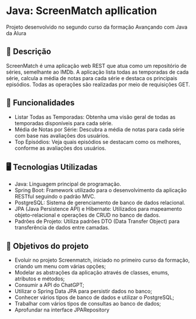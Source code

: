 # Java: ScreenMatch apllication

Projeto desenvolvido no segundo curso da formação Avançando com Java da Alura

## 🔰 Descrição
ScreenMatch é uma aplicação web REST que atua como um repositório de séries, semelhante ao IMDb. 
A aplicação lista todas as temporadas de cada série, calcula a média de notas para cada série e destaca os principais episódios. 
Todas as operações são realizadas por meio de requisições GET.

## 🔧 Funcionalidades
- Listar Todas as Temporadas: Obtenha uma visão geral de todas as temporadas disponíveis para cada série.
- Média de Notas por Série: Descubra a média de notas para cada série com base nas avaliações dos usuários.
- Top Episódios: Veja quais episódios se destacam como os melhores, conforme as avaliações dos usuários.

## 🖥️ Tecnologias Utilizadas
- Java: Linguagem principal de programação.
- Spring Boot: Framework utilizado para o desenvolvimento da aplicação RESTful seguindo o padrão MVC.
- PostgreSQL: Sistema de gerenciamento de banco de dados relacional.
- JPA (Java Persistence API) e Hibernate: Utilizados para mapeamento objeto-relacional e operações de CRUD no banco de dados.
- Padrões de Projeto: Utiliza padrões DTO (Data Transfer Object) para transferência de dados entre camadas.


## 🔨 Objetivos do projeto

- Evoluir no projeto Screenmatch, iniciado no primeiro curso da formação, criando um menu com várias opções;
- Modelar as abstrações da aplicação através de classes, enums, atributos e métodos;
- Consumir a API do ChatGPT;
- Utilizar o Spring Data JPA para persistir dados no banco;
- Conhecer vários tipos de banco de dados e utilizar o PostgreSQL;
- Trabalhar com vários tipos de consultas ao banco de dados;
- Aprofundar na interface JPARepository
